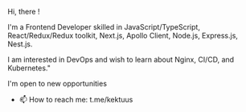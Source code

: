 
Hi, there !

I'm a Frontend Developer skilled in JavaScript/TypeScript, React/Redux/Redux toolkit, Next.js, Apollo Client, Node.js, Express.js, Nest.js.

I am interested in DevOps and wish to learn about Nginx, CI/CD, and Kubernetes."

I'm open to new opportunities 
- 📫 How to reach me: t.me/kektuus
